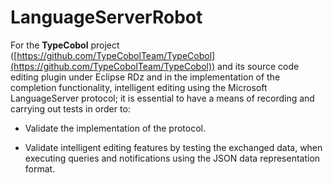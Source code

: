 # LanguageServerRobot

For the **TypeCobol** project ([https://github.com/TypeCobolTeam/TypeCobol](https://github.com/TypeCobolTeam/TypeCobol)) and its source code editing plugin under Eclipse RDz and in the implementation of the completion functionality, intelligent editing using the Microsoft LanguageServer protocol; it is essential to have a means of recording and carrying out tests in order to:



- Validate the implementation of the protocol. 



- Validate intelligent editing features by testing the exchanged data, when executing queries and notifications using the JSON data representation format.
